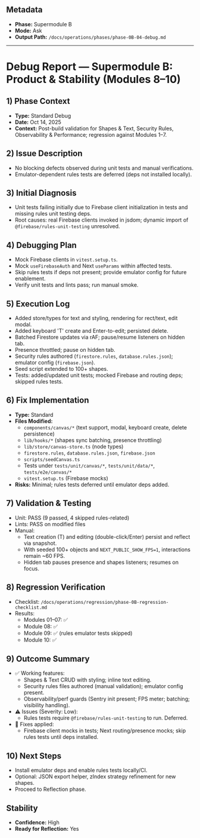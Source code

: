 ## Metadata
- **Phase:** Supermodule B
- **Mode:** Ask
- **Output Path:** `/docs/operations/phases/phase-0B-04-debug.md`

---

# Debug Report — Supermodule B: Product & Stability (Modules 8–10)

## 1) Phase Context
- **Type:** Standard Debug
- **Date:** Oct 14, 2025
- **Context:** Post-build validation for Shapes & Text, Security Rules, Observability & Performance; regression against Modules 1–7.

## 2) Issue Description
- No blocking defects observed during unit tests and manual verifications.
- Emulator-dependent rules tests are deferred (deps not installed locally).

## 3) Initial Diagnosis
- Unit tests failing initially due to Firebase client initialization in tests and missing rules unit testing deps.
- Root causes: real Firebase clients invoked in jsdom; dynamic import of `@firebase/rules-unit-testing` unresolved.

## 4) Debugging Plan
- Mock Firebase clients in `vitest.setup.ts`.
- Mock `useFirebaseAuth` and Next `useParams` within affected tests.
- Skip rules tests if deps not present; provide emulator config for future enablement.
- Verify unit tests and lints pass; run manual smoke.

## 5) Execution Log
- Added store/types for text and styling, rendering for rect/text, edit modal.
- Added keyboard 'T' create and Enter-to-edit; persisted delete.
- Batched Firestore updates via rAF; pause/resume listeners on hidden tab.
- Presence throttled; pause on hidden tab.
- Security rules authored (`firestore.rules`, `database.rules.json`); emulator config (`firebase.json`).
- Seed script extended to 100+ shapes.
- Tests: added/updated unit tests; mocked Firebase and routing deps; skipped rules tests.

## 6) Fix Implementation
- **Type:** Standard
- **Files Modified:**
  - `components/canvas/*` (text support, modal, keyboard create, delete persistence)
  - `lib/hooks/*` (shapes sync batching, presence throttling)
  - `lib/store/canvas-store.ts` (node types)
  - `firestore.rules`, `database.rules.json`, `firebase.json`
  - `scripts/seedCanvas.ts`
  - Tests under `tests/unit/canvas/*`, `tests/unit/data/*`, `tests/e2e/canvas/*`
  - `vitest.setup.ts` (Firebase mocks)
- **Risks:** Minimal; rules tests deferred until emulator deps added.

## 7) Validation & Testing
- Unit: PASS (9 passed, 4 skipped rules-related)
- Lints: PASS on modified files
- Manual:
  - Text creation (T) and editing (double-click/Enter) persist and reflect via snapshot.
  - With seeded 100+ objects and `NEXT_PUBLIC_SHOW_FPS=1`, interactions remain ~60 FPS.
  - Hidden tab pauses presence and shapes listeners; resumes on focus.

## 8) Regression Verification
- Checklist: `/docs/operations/regression/phase-0B-regression-checklist.md`
- Results:
  - Modules 01–07: ✅
  - Module 08: ✅
  - Module 09: ✅ (rules emulator tests skipped)
  - Module 10: ✅

## 9) Outcome Summary
- ✅ Working features:
  - Shapes & Text CRUD with styling; inline text editing.
  - Security rules files authored (manual validation); emulator config present.
  - Observability/perf guards (Sentry init present; FPS meter; batching; visibility handling).
- ⚠️ Issues (Severity: Low):
  - Rules tests require `@firebase/rules-unit-testing` to run. Deferred.
- 🧩 Fixes applied:
  - Firebase client mocks in tests; Next routing/presence mocks; skip rules tests until deps installed.

## 10) Next Steps
- Install emulator deps and enable rules tests locally/CI.
- Optional: JSON export helper, zIndex strategy refinement for new shapes.
- Proceed to Reflection phase.

## Stability
- **Confidence:** High
- **Ready for Reflection:** Yes


